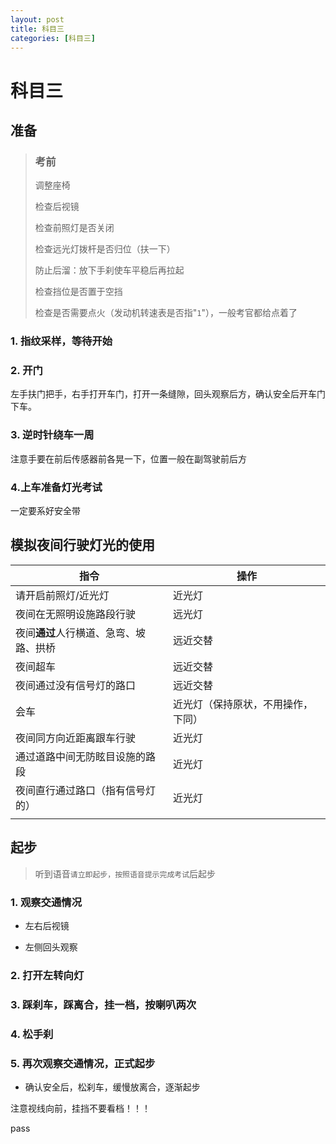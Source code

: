 ```yaml
---
layout: post
title: 科目三
categories: [科目三]
---
```


# 科目三

## 准备

> ### **考前**
>
> 
>
>  调整座椅
> 
>  检查后视镜
> 
>  检查前照灯是否关闭
> 
>  检查远光灯拨杆是否归位（扶一下）
> 
>  防止后溜：放下手刹使车平稳后再拉起
> 
>  检查挡位是否置于空挡
> 
>  检查是否需要点火（发动机转速表是否指"`1`"），一般考官都给点着了

### 1. 指纹采样，等待开始

### 2. 开门

左手扶门把手，右手打开车门，打开一条缝隙，回头观察后方，确认安全后开车门下车。

### 3. 逆时针绕车一周

注意手要在前后传感器前各晃一下，位置一般在副驾驶前后方

### 4.上车准备灯光考试

一定要系好安全带



## 模拟夜间行驶灯光的使用

| 指令                                   | 操作                               |
| -------------------------------------- | ---------------------------------- |
| 请开启前照灯/近光灯                    | 近光灯                             |
| 夜间在无照明设施路段行驶               | 远光灯                             |
| 夜间**通过**人行横道、急弯、坡路、拱桥 | 远近交替                           |
| 夜间超车                               | 远近交替                           |
| 夜间通过没有信号灯的路口               | 远近交替                           |
| 会车                                   | 近光灯（保持原状，不用操作，下同） |
| 夜间同方向近距离跟车行驶               | 近光灯                             |
| 通过道路中间无防眩目设施的路段         | 近光灯                             |
| 夜间直行通过路口（指有信号灯的）       | 近光灯                             |
|                                        |                                    |



## 起步

> 听到语音`请立即起步，按照语音提示完成考试`后起步

### 1. 观察交通情况

- 左右后视镜

- 左侧回头观察


### 2. 打开左转向灯

### 3. 踩刹车，踩离合，挂一档，按喇叭两次

### 4. 松手刹

### 5. 再次观察交通情况，正式起步

+ 确认安全后，松刹车，缓慢放离合，逐渐起步

注意视线向前，挂挡不要看档！！！



pass
